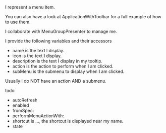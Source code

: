 I represent a menu item.

You can also have a look at ApplicationWithToolbar for a full example of how to use them.

I collaborate with MenuGroupPresenter to manage me.

I provide the following variables and their accessors
- name is the text I display.
- icon is the text I display.
- description is the text I display in my tooltip.
- action is the action to perform when I am clicked.
- subMenu is the submenu to display when I am clicked.

Usually I do NOT have an action AND a submenu.

todo
- autoRefresh
- enabled
- fromSpec:
- performMenuActionWith:
- shortcut is ..., the shortcut is displayed near my name.
- state